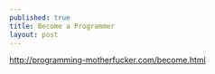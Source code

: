 ```yaml
---
published: true
title: Become a Programmer
layout: post
---
```

<http://programming-motherfucker.com/become.html>
